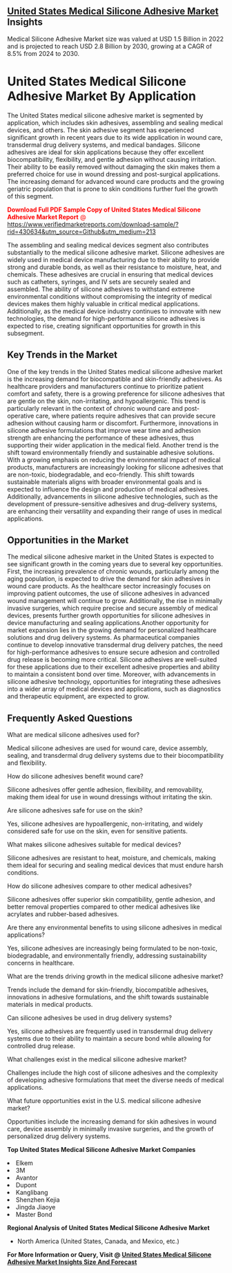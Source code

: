 <h2><a href="https://www.verifiedmarketreports.com/download-sample/?rid=430634&amp;utm_source=Github&amp;utm_medium=213" target="_blank">United States Medical Silicone Adhesive Market</a> Insights</h2><p>Medical Silicone Adhesive Market size was valued at USD 1.5 Billion in 2022 and is projected to reach USD 2.8 Billion by 2030, growing at a CAGR of 8.5% from 2024 to 2030.</p><p><h1>United States Medical Silicone Adhesive Market By Application</h1><p>The United States medical silicone adhesive market is segmented by application, which includes skin adhesives, assembling and sealing medical devices, and others. The skin adhesive segment has experienced significant growth in recent years due to its wide application in wound care, transdermal drug delivery systems, and medical bandages. Silicone adhesives are ideal for skin applications because they offer excellent biocompatibility, flexibility, and gentle adhesion without causing irritation. Their ability to be easily removed without damaging the skin makes them a preferred choice for use in wound dressing and post-surgical applications. The increasing demand for advanced wound care products and the growing geriatric population that is prone to skin conditions further fuel the growth of this segment. <p><span class=""><span style="color: #ff0000;"><strong>Download Full PDF Sample Copy of United States Medical Silicone Adhesive Market Report</strong> @ </span><a href="https://www.verifiedmarketreports.com/download-sample/?rid=430634&amp;utm_source=Github&amp;utm_medium=213" target="_blank">https://www.verifiedmarketreports.com/download-sample/?rid=430634&amp;utm_source=Github&amp;utm_medium=213</a></span></p></p><p>The assembling and sealing medical devices segment also contributes substantially to the medical silicone adhesive market. Silicone adhesives are widely used in medical device manufacturing due to their ability to provide strong and durable bonds, as well as their resistance to moisture, heat, and chemicals. These adhesives are crucial in ensuring that medical devices such as catheters, syringes, and IV sets are securely sealed and assembled. The ability of silicone adhesives to withstand extreme environmental conditions without compromising the integrity of medical devices makes them highly valuable in critical medical applications. Additionally, as the medical device industry continues to innovate with new technologies, the demand for high-performance silicone adhesives is expected to rise, creating significant opportunities for growth in this subsegment.</p><h2>Key Trends in the Market</h2><p>One of the key trends in the United States medical silicone adhesive market is the increasing demand for biocompatible and skin-friendly adhesives. As healthcare providers and manufacturers continue to prioritize patient comfort and safety, there is a growing preference for silicone adhesives that are gentle on the skin, non-irritating, and hypoallergenic. This trend is particularly relevant in the context of chronic wound care and post-operative care, where patients require adhesives that can provide secure adhesion without causing harm or discomfort. Furthermore, innovations in silicone adhesive formulations that improve wear time and adhesion strength are enhancing the performance of these adhesives, thus supporting their wider application in the medical field. Another trend is the shift toward environmentally friendly and sustainable adhesive solutions. With a growing emphasis on reducing the environmental impact of medical products, manufacturers are increasingly looking for silicone adhesives that are non-toxic, biodegradable, and eco-friendly. This shift towards sustainable materials aligns with broader environmental goals and is expected to influence the design and production of medical adhesives. Additionally, advancements in silicone adhesive technologies, such as the development of pressure-sensitive adhesives and drug-delivery systems, are enhancing their versatility and expanding their range of uses in medical applications.</p><h2>Opportunities in the Market</h2><p>The medical silicone adhesive market in the United States is expected to see significant growth in the coming years due to several key opportunities. First, the increasing prevalence of chronic wounds, particularly among the aging population, is expected to drive the demand for skin adhesives in wound care products. As the healthcare sector increasingly focuses on improving patient outcomes, the use of silicone adhesives in advanced wound management will continue to grow. Additionally, the rise in minimally invasive surgeries, which require precise and secure assembly of medical devices, presents further growth opportunities for silicone adhesives in device manufacturing and sealing applications.Another opportunity for market expansion lies in the growing demand for personalized healthcare solutions and drug delivery systems. As pharmaceutical companies continue to develop innovative transdermal drug delivery patches, the need for high-performance adhesives to ensure secure adhesion and controlled drug release is becoming more critical. Silicone adhesives are well-suited for these applications due to their excellent adhesive properties and ability to maintain a consistent bond over time. Moreover, with advancements in silicone adhesive technology, opportunities for integrating these adhesives into a wider array of medical devices and applications, such as diagnostics and therapeutic equipment, are expected to grow.</p><h2>Frequently Asked Questions</h2><p>What are medical silicone adhesives used for?</p><p>Medical silicone adhesives are used for wound care, device assembly, sealing, and transdermal drug delivery systems due to their biocompatibility and flexibility.</p><p>How do silicone adhesives benefit wound care?</p><p>Silicone adhesives offer gentle adhesion, flexibility, and removability, making them ideal for use in wound dressings without irritating the skin.</p><p>Are silicone adhesives safe for use on the skin?</p><p>Yes, silicone adhesives are hypoallergenic, non-irritating, and widely considered safe for use on the skin, even for sensitive patients.</p><p>What makes silicone adhesives suitable for medical devices?</p><p>Silicone adhesives are resistant to heat, moisture, and chemicals, making them ideal for securing and sealing medical devices that must endure harsh conditions.</p><p>How do silicone adhesives compare to other medical adhesives?</p><p>Silicone adhesives offer superior skin compatibility, gentle adhesion, and better removal properties compared to other medical adhesives like acrylates and rubber-based adhesives.</p><p>Are there any environmental benefits to using silicone adhesives in medical applications?</p><p>Yes, silicone adhesives are increasingly being formulated to be non-toxic, biodegradable, and environmentally friendly, addressing sustainability concerns in healthcare.</p><p>What are the trends driving growth in the medical silicone adhesive market?</p><p>Trends include the demand for skin-friendly, biocompatible adhesives, innovations in adhesive formulations, and the shift towards sustainable materials in medical products.</p><p>Can silicone adhesives be used in drug delivery systems?</p><p>Yes, silicone adhesives are frequently used in transdermal drug delivery systems due to their ability to maintain a secure bond while allowing for controlled drug release.</p><p>What challenges exist in the medical silicone adhesive market?</p><p>Challenges include the high cost of silicone adhesives and the complexity of developing adhesive formulations that meet the diverse needs of medical applications.</p><p>What future opportunities exist in the U.S. medical silicone adhesive market?</p><p>Opportunities include the increasing demand for skin adhesives in wound care, device assembly in minimally invasive surgeries, and the growth of personalized drug delivery systems.</p></p><p><strong>Top United States Medical Silicone Adhesive Market Companies</strong></p><div data-test-id=""><p><li>Elkem</li><li> 3M</li><li> Avantor</li><li> Dupont</li><li> Kanglibang</li><li> Shenzhen Kejia</li><li> Jingda Jiaoye</li><li> Master Bond</li></p><div><strong>Regional Analysis of&nbsp;United States Medical Silicone Adhesive Market</strong></div><ul><li dir="ltr"><p dir="ltr">North America&nbsp;(United States, Canada, and Mexico, etc.)</p></li></ul><p><strong>For More Information or Query, Visit @&nbsp;</strong><strong><a href="https://www.verifiedmarketreports.com/product/medical-silicone-adhesive-market/?utm_source=Github&amp;utm_medium=213" target="_blank">United States Medical Silicone Adhesive Market Insights Size And Forecast</a></strong></p></div>

